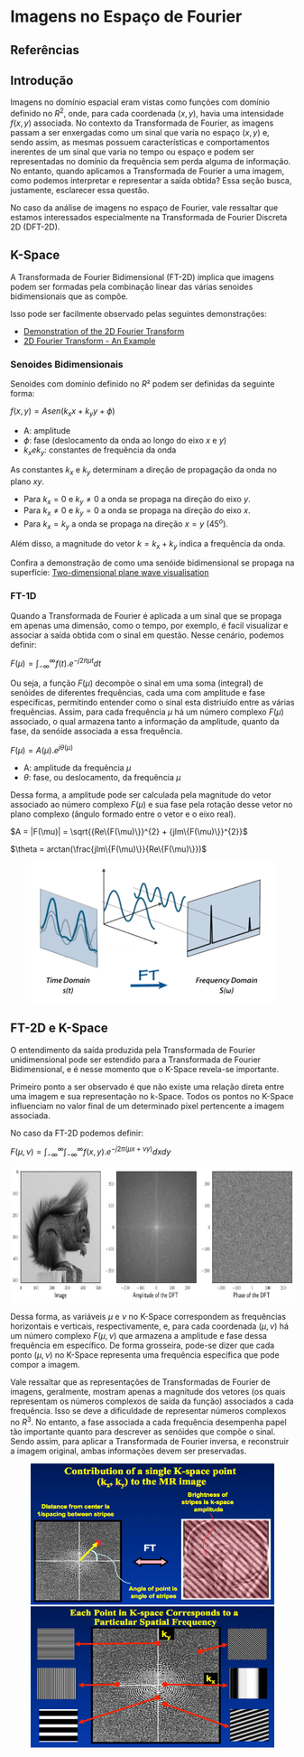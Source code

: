 # Imagens no Espaço de Fourier

## Referências

## Introdução

Imagens no domínio espacial eram vistas como funções com domínio definido no $R^2$, onde, para cada coordenada $(x, y)$, havia uma intensidade $f(x, y)$ associada. No contexto da Transformada de Fourier, as imagens passam a ser enxergadas como um sinal que varia no espaço $(x, y)$ e, sendo assim, as mesmas possuem características e comportamentos inerentes de um sinal que varia no tempo ou espaço e podem ser representadas no domínio da frequência sem perda alguma de informação. No entanto, quando aplicamos a Transformada de Fourier a uma imagem, como podemos interpretar e representar a saída obtida? Essa seção busca, justamente, esclarecer essa questão.

No caso da análise de imagens no espaço de Fourier, vale ressaltar que estamos interessados especialmente na Transformada de Fourier Discreta 2D (DFT-2D).

## K-Space

A Transformada de Fourier Bidimensional (FT-2D) implica que imagens podem ser formadas pela combinação linear das várias senoides bidimensionais que as compõe.

Isso pode ser facilmente observado pelas seguintes demonstrações:

* [Demonstration of the 2D Fourier Transform](https://www.youtube.com/watch?v=0mHRJ_42800)
* [2D Fourier Transform - An Example](https://www.youtube.com/watch?v=js4bLBYtJwY)

### Senoides Bidimensionais

Senoides com domínio definido no $R²$ podem ser definidas da seguinte forma:

$f(x, y) = Asen(k_{x}x + k_{y}y + \phi)$

* A: amplitude 
* $\phi$: fase (deslocamento da onda ao longo do eixo $x$ e $y$)
* $k_{x} e k_{y}$: constantes de frequência da onda

As constantes $k_{x}$ e $k_{y}$ determinam a direção de propagação da onda no plano $xy$.

* Para $k_{x} = 0$ e $k_{y} \neq 0$ a onda se propaga na direção do eixo $y$.
* Para $k_{x} \neq 0$ e $k_{y} = 0$ a onda se propaga na direção do eixo $x$.
* Para $k_{x} = k_{y}$ a onda se propaga na direção $x = y$ ($45^{o}$).

Além disso, a magnitude do vetor $k = k_{x} + k_{y}$ indica a frequência da onda.

Confira a demonstração de como uma senóide bidimensional se propaga na superfície: [Two-dimensional plane wave visualisation](https://www.youtube.com/watch?v=C2k-SEdiihs)

### FT-1D 

Quando a Transformada de Fourier é aplicada a um sinal que se propaga em apenas uma dimensão, como o tempo, por exemplo, é facil visualizar e associar a saída obtida com o sinal em questão. Nesse cenário, podemos definir:

$F(\mu) = \int_{-{\infty}}^{\infty} f(t) . e^{-j2{\pi}{\mu}t} dt$

Ou seja, a função $F(\mu)$ decompõe o sinal em uma soma (integral) de senóides de diferentes frequências, cada uma com amplitude e fase específicas, permitindo entender como o sinal esta distriuído entre as várias frequências. Assim, para cada frequência $\mu$ há um número complexo $F(\mu)$ associado, o qual armazena tanto a informação da amplitude, quanto da fase, da senóide associada a essa frequência.

$F(\mu) = A(\mu) . e^{j{\theta}(\mu)}$

* A: amplitude da frequência $\mu$
* $\theta$: fase, ou deslocamento, da frequência $\mu$

Dessa forma, a amplitude pode ser calculada pela magnitude do vetor associado ao número complexo $F(\mu)$ e sua fase pela rotação desse vetor no plano complexo (ângulo formado entre o vetor e o eixo real).

$A = |F(\mu)| = \sqrt{{Re\{F(\mu)\}}^{2} + {jIm\{F(\mu)\}}^{2}}$

$\theta = arctan(\frac{jIm\{F(\mu)\}}{Re\{F(\mu)\}})$

<p align="center">
    <img src="./readmeImg/FT_1D.jpg" width="432px" height="250px">
</p>

## FT-2D e K-Space

O entendimento da saída produzida pela Transformada de Fourier unidimensional pode ser estendido para a Transformada de Fourier Bidimensional, e é nesse momento que o K-Space revela-se importante.

Primeiro ponto a ser observado é que não existe uma relação direta entre uma imagem e sua representação no k-Space. Todos os pontos no K-Space influenciam no valor final de um determinado pixel pertencente a imagem associada.

No caso da FT-2D podemos definir:

$F({\mu}, {\nu}) = \int_{-{\infty}}^{\infty} \int_{-{\infty}}^{\infty} f(x, y) . e^{-j2{\pi}({\mu}x + {\nu}y)} dxdy$

<p align="center">
    <img src="./readmeImg/FT_2D.svg" width="700px" height="240px">
</p>

Dessa forma, as variáveis ${\mu}$ e ${\nu}$ no K-Space correspondem as frequências horizontais e verticais, respectivamente, e, para cada coordenada $({\mu}, {\nu})$ há um número complexo $F({\mu}, {\nu})$ que armazena a amplitude e fase dessa frequência em específico. De forma grosseira, pode-se dizer que cada ponto $({\mu}, {\nu})$ no K-Space representa uma frequência específica que pode compor a imagem.

Vale ressaltar que as representações de Transformadas de Fourier de imagens, geralmente, mostram apenas a magnitude dos vetores (os quais representam os números complexos de saída da função) associados a cada frequência. Isso se deve a dificuldade de representar números complexos no $R^{3}$. No entanto, a fase associada a cada frequência desempenha papel tão importante quanto para descrever as senóides que compõe o sinal. Sendo assim, para aplicar a Transformada de Fourier inversa, e reconstruir a imagem original, ambas informações devem ser preservadas.

<p align="center">
    <img src="./readmeImg/k_space_1.jpg" width="432px" height="250px">
    <img src="./readmeImg/k_space_2.jpg" width="432px" height="250px">
</p>